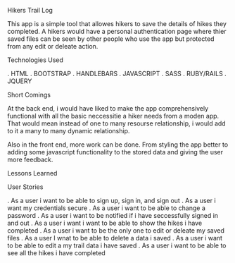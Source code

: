 Hikers Trail Log

This app is a simple tool that allowes hikers to save the details of hikes
they completed. A hikers would have a personal authentication page where thier
saved files can be seen by other people who use the app but protected from any
edit or deleate action.

Technologies Used

. HTML
. BOOTSTRAP
. HANDLEBARS
. JAVASCRIPT
. SASS
. RUBY/RAILS
. JQUERY

Short Comings

At the back end, i would have liked to make the app comprehensively functional
with all the basic neccessitie a hiker needs from a moden app. That would mean
instead of one to many resourse relationship, i would add to it a many to many
dynamic relationship.

Also in the front end, more work can be done. From styling the app better to
adding some javascript functionality to the stored data and giving the user more
feedback.

Lessons Learned

User Stories

. As a user i want to be able to sign up, sign in, and sign out
. As a user i want my credentials secure
. As a user i want to be able to change a password
. As a user i want to be notified if i have seccessfully signed in and out
. As a user i want i want to be able to show the hikes i have completed
. As a user i want to be the only one to edit or deleate my saved files
. As a user I wnat to be able to delete a data i saved
. As a user i want to be able to edit a my trail data i have saved
. As a user i want to be able to see all the hikes i have completed
 
